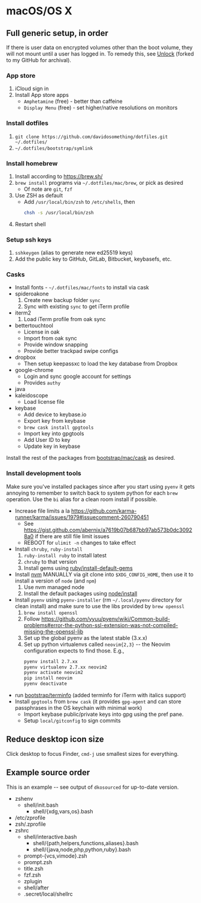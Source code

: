 # macOS/OS X

## Full generic setup, in order

If there is user data on encrypted volumes other than the boot volume, they
will not mount until a user has logged in. To remedy this, see
[Unlock] (forked to my GitHub for archival).

### App store

1. iCloud sign in
1. Install App store apps
    - `Amphetamine` (free) - better than caffeine
    - `Display Menu` (free) - set higher/native resolutions on monitors

### Install dotfiles

1. `git clone https://github.com/davidosomething/dotfiles.git ~/.dotfiles/`
1. `~/.dotfiles/bootstrap/symlink`

### Install homebrew

1. Install according to <https://brew.sh/>
1. `brew install` programs via `~/.dotfiles/mac/brew`, or pick as desired
    - Of note are `git`, `fzf`
1. Use ZSH as default
    - Add `/usr/local/bin/zsh` to `/etc/shells`, then
      ```sh
      chsh -s /usr/local/bin/zsh
      ```
1. Restart shell

### Setup ssh keys

1. `sshkeygen` (alias to generate new ed25519 keys)
1. Add the public key to GitHub, GitLab, Bitbucket, keybasefs, etc.

### Casks

- Install fonts - `~/.dotfiles/mac/fonts` to install via cask
- spideroakone
    1. Create new backup folder `sync`
    1. Sync with existing `sync` to get iTerm profile
- iterm2
    1. Load iTerm profile from oak sync
- bettertouchtool
    - License in oak
    - Import from oak sync
    - Provide window snapping
    - Provide better trackpad swipe configs
- dropbox
    - Then setup keepassxc to load the key database from Dropbox
- google-chrome
    - Login and sync google account for settings
    - Provides `authy`
- java
- kaleidoscope
    - Load license file
- keybase
    - Add device to keybase.io
    - Export key from keybase
    - `brew cask install gpgtools`
    - Import key into gpgtools
    - Add User ID to key
    - Update key in keybase

Install the rest of the packages from
[bootstrap/mac/cask](../bootstrap/mac/cask) as desired.

### Install development tools

Make sure you've installed packages since after you start using `pyenv` it
gets annoying to remember to switch back to system python for each `brew`
operation. Use the `bi` alias for a clean room install if possible.

- Increase file limits a la
  <https://github.com/karma-runner/karma/issues/1979#issuecomment-260790451>
    - See <https://gist.github.com/abernix/a7619b07b687bb97ab573b0dc30928a0> if
      there are still file limit issues
    - REBOOT for `ulimit -n` changes to take effect
- Install `chruby`, `ruby-install`
    1. `ruby-install ruby` to install latest
    1. `chruby` to that version
    1. Install gems using [ruby/install-default-gems](../ruby/install-default-gems)
- Install [nvm](https://github.com/creationix/nvm) MANUALLY via git clone into
  `$XDG_CONFIG_HOME`, then use it to install a version of `node` (and `npm`)
    1. Use nvm managed node
    1. Install the default packages using [node/install](../node/install)
- Install `pyenv` using `pyenv-installer` (rm `~/.local/pyenv` directory for
  clean install) and make sure to use the libs provided by `brew openssl`
    1. `brew install openssl`
    1. Follow <https://github.com/yyuu/pyenv/wiki/Common-build-problems#error-the-python-ssl-extension-was-not-compiled-missing-the-openssl-lib>
    1. Set up the global pyenv as the latest stable (3.x.x)
    1. Set up python virtualenvs called `neovim{2,3}` -- the Neovim configuration expects to find those. E.g.,
        ```sh
        pyenv install 2.7.xx
        pyenv virtualenv 2.7.xx neovim2
        pyenv activate neovim2
        pip install neovim
        pyenv deactivate
        ```
- run [bootstrap/terminfo](../bootstrap/terminfo) (added terminfo for iTerm
  with italics support)
- Install `gpgtools` from `brew cask` (it provides `gpg-agent` and can store
  passphrases in the OS keychain with minimal work)
    - Import keybase public/private keys into gpg using the pref pane.
    - Setup `local/gitconfig` to sign commits

## Reduce desktop icon size

Click desktop to focus Finder, `cmd-j` use smallest sizes for everything.

## Example source order

This is an example -- see output of `dkosourced` for up-to-date version.

- zshenv
    - shell/init.bash
        - shell/{xdg,vars,os}.bash
- /etc/zprofile
- zsh/.zprofile
- zshrc
    - shell/interactive.bash
        - shell/{path,helpers,functions,aliases}.bash
        - shell/{java,node,php,python,ruby}.bash
    - prompt-{vcs,vimode}.zsh
    - prompt.zsh
    - title.zsh
    - fzf.zsh
    - zplugin
    - shell/after
    - .secret/local/shellrc


[Unlock]: https://github.com/davidosomething/Unlock
